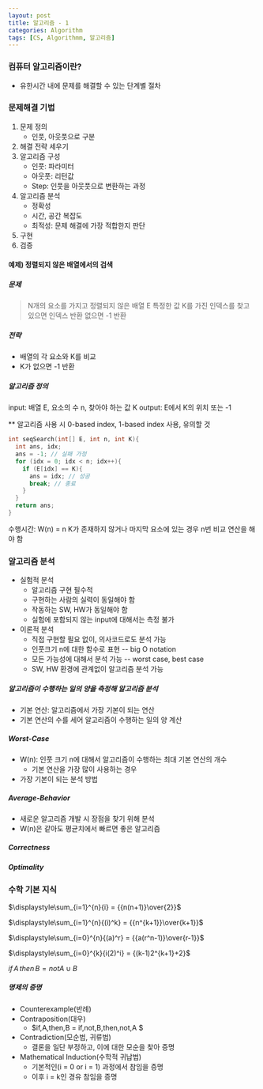 ```yaml
---
layout: post
title: 알고리즘 - 1
categories: Algorithm
tags: [CS, Algorithmm, 알고리즘]
---
```


### 컴퓨터 알고리즘이란?

- 유한시간 내에 문제를 해결할 수 있는 단계별 절차

### 문제해결 기법

1. 문제 정의
   - 인풋, 아웃풋으로 구분
1. 해결 전략 세우기
1. 알고리즘 구성
   - 인풋: 파라미터
   - 아웃풋: 리턴값
   - Step: 인풋을 아웃풋으로 변환하는 과정
1. 알고리즘 분석
   - 정확성
   - 시간, 공간 복잡도
   - 최적성: 문제 해결에 가장 적합한지 판단
1. 구현
1. 검증

#### 예제) 정렬되지 않은 배열에서의 검색

##### 문제

> N개의 요소를 가지고 정렬되지 않은 배열 E
> 특정한 값 K를 가진 인덱스를 찾고 있으면 인덱스 반환
> 없으면 -1 반환

##### 전략

- 배열의 각 요소와 K를 비교
- K가 없으면 -1 반환

##### 알고리즘 정의

input: 배열 E, 요소의 수 n, 찾아야 하는 값 K
output: E에서 K의 위치 또는 -1

\*\* 알고리즘 사용 시 0-based index, 1-based index 사용, 유의할 것

```c
int seqSearch(int[] E, int n, int K){
  int ans, idx;
  ans = -1; // 실패 가정
  for (idx = 0; idx < n; idx++){
    if (E[idx] == K){
      ans = idx; // 성공
      break; // 종료
    }
  }
  return ans;
}
```

수행시간: W(n) = n
K가 존재하지 않거나 마지막 요소에 있는 경우 n번 비교 연산을 해야 함

### 알고리즘 분석

- 실험적 분석
  - 알고리즘 구현 필수적
  - 구현하는 사람의 실력이 동일해야 함
  - 작동하는 SW, HW가 동일해야 함
  - 실험에 포함되지 않는 input에 대해서는 측정 불가
- 이론적 분석
  - 직접 구현할 필요 없이, 의사코드로도 분석 가능
  - 인풋크기 n에 대한 함수로 표현 -- big O notation
  - 모든 가능성에 대해서 분석 가능 -- worst case, best case
  - SW, HW 환경에 관계없이 알고리즘 분석 가능

##### 알고리즘이 수행하는 일의 양을 측정해 알고리즘 분석

- 기본 연산: 알고리즘에서 가장 기본이 되는 연산
- 기본 연산의 수를 세어 알고리즘이 수행하는 일의 양 계산

##### Worst-Case

- W(n): 인풋 크기 n에 대해서 알고리즘이 수행하는 최대 기본 연산의 개수
  - 기본 연산을 가장 많이 사용하는 경우
- 가장 기본이 되는 분석 방법

##### Average-Behavior

- 새로운 알고리즘 개발 시 장점을 찾기 위해 분석
- W(n)은 같아도 평균치에서 빠르면 좋은 알고리즘

##### Correctness

##### Optimality

### 수학 기본 지식

$\displaystyle\sum_{i=1}^{n}{i} = {{n(n+1)}\over{2}}$

$\displaystyle\sum_{i=1}^{n}{(i)^k} = {{n^{k+1}}\over{k+1}}$

$\displaystyle\sum_{i=0}^{n}{(a)^r} = {{a(r^n-1)}\over{r-1}}$

$\displaystyle\sum_{i=0}^{k}{i(2)^i} = {(k-1)2^{k+1}+2}$

$if\,A\,then\,B = not A \cup B$

##### 명제의 증명

- Counterexample(반례)
- Contraposition(대우)
  - $if\,A\,then\,B = if\,not\,B\,then\,not\,A $
- Contradiction(모순법, 귀류법)
  - 결론을 일단 부정하고, 이에 대한 모순을 찾아 증명
- Mathematical Induction(수학적 귀납법)
  - 기본적인(i = 0 or i = 1) 과정에서 참임을 증명
  - 이후 i = k인 경유 참임을 증명

